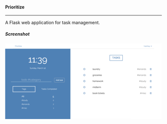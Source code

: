 #### Prioritize
<hr>
A Flask web application for task management.

##### Screenshot
![](screenshot.png?raw=true)
